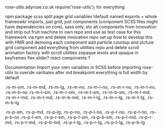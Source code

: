 rose-utils.adyrose.co.uk
require('rose-utils'); for everything

npm package
scss split page grid
variables !default
named exports + whole frameowkr imports, just grid, just components (component SCSS files might have dependencies on core), sass only, etc
all components from innovation and strip out fruit machine to own repo and use as test case for this framework via npm and delete innovation repo
set up how to develop this with HMR and demoing each component
add particle countup and picture grid component
add everything from utilities repo and delete
scroll animation factory with scroll utilities
zopaque levels and opaque in keyframes
flex slider?
react components ?



Documentation
Import your own variables in SCSS before importing rose-utils to overide varibales
after md breakpoint everything is full width by default

.rs-m-sm, .rs-m-md, .rs-m-lg, .rs-m-no, .rs-m-l-no, .rs-m-r-no, .rs-m-t-no, .rs-m-b-no .rs-m-l-sm, .rs-m-r-sm, .rs-m-t-sm, .rs-m-b-sm, .rs-m-l-md, .rs-m-r-md, .rs-m-t-md, .rs-m-b-md, .rs-m-l-lg, .rs-m-r-lg, .rs-m-t-lg, .rs-m-b-lg

.rs-p-sm, .rs-p-md, .rs-p-lg, .rs-p-no, .rs-p-l-no, .rs-p-r-no, .rs-p-t-no, .rs-p-b-no .rs-p-l-sm, .rs-p-r-sm, .rs-p-t-sm, .rs-p-b-sm, .rs-p-l-md, .rs-p-r-md, .rs-p-t-md, .rs-p-b-md, .rs-p-l-lg, .rs-p-r-lg, .rs-p-t-lg, .rs-p-b-lg